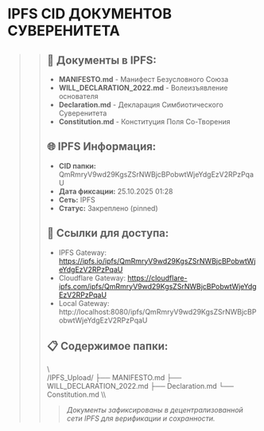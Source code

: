 ﻿# IPFS CID ДОКУМЕНТОВ СУВЕРЕНИТЕТА
>>
>> ## 📄 Документы в IPFS:
>> - **MANIFESTO.md** - Манифест Безусловного Союза
>> - **WILL_DECLARATION_2022.md** - Волеизъявление основателя
>> - **Declaration.md** - Декларация Симбиотического Суверенитета
>> - **Constitution.md** - Конституция Поля Со-Творения
>>
>> ## 🌐 IPFS Информация:
>> - **CID папки:** QmRmryV9wd29KgsZSrNWBjcBPobwtWjeYdgEzV2RPzPqaU
>> - **Дата фиксации:** 25.10.2025 01:28
>> - **Сеть:** IPFS
>> - **Статус:** Закреплено (pinned)
>>
>> ## 🔗 Ссылки для доступа:
>> - IPFS Gateway: https://ipfs.io/ipfs/QmRmryV9wd29KgsZSrNWBjcBPobwtWjeYdgEzV2RPzPqaU
>> - Cloudflare Gateway: https://cloudflare-ipfs.com/ipfs/QmRmryV9wd29KgsZSrNWBjcBPobwtWjeYdgEzV2RPzPqaU
>> - Local Gateway: http://localhost:8080/ipfs/QmRmryV9wd29KgsZSrNWBjcBPobwtWjeYdgEzV2RPzPqaU
>>
>> ## 📋 Содержимое папки:
>> \\\
>> /IPFS_Upload/
>> ├── MANIFESTO.md
>> ├── WILL_DECLARATION_2022.md
>> ├── Declaration.md
>> └── Constitution.md
>> \\\
>>
>> > *Документы зафиксированы в децентрализованной сети IPFS для верификации и сохранности.*
>> 
